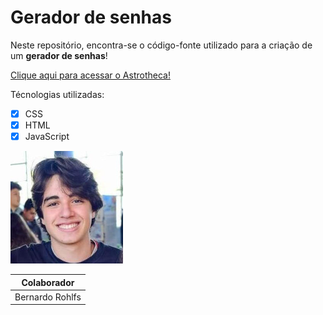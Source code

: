 # Gerador de senhas
Neste repositório, encontra-se o código-fonte utilizado para a criação de um **gerador de senhas**!
 
 [Clique aqui para acessar o Astrotheca!](https://berohlfs.github.io//)
 
 Técnologias utilizadas:
 - [x] CSS
 - [x] HTML
 - [x] JavaScript
 
 ![](imgs/colaborador1.jpg)
 
 | Colaborador | 
 | --- |
 | Bernardo Rohlfs | 

